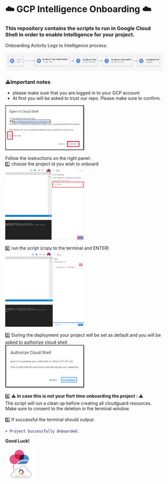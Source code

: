 # :cloud: GCP Intelligence Onboarding :cloud:

### This repository contains the scripts to run in Google Cloud Shell in order to enable Intelligence for your project.

Onboarding Activity Logs to Intelligence process:

![process](img/gcp.png)

### ⚠️Important notes

- please make sure that you are logged in to your GCP account
- At first you will be asked to trust our repo. Please make sure to confirm.<br>
<img src="img/3.png" width=50%>

Follow the instructions on the right panel: <br>
:one: choose the project id you wish to onboard <br>
<img src="img/2.png" width=50%>

:two: run the script (copy to the terminal and ENTER)<br>
<img src="img/1.png" width=50%>
    
:three: During the deployment your project will be set as default and you will be asked to authorize cloud shell.<br>
<img src="img/Untitled.png" width=50%>
    
:four: :warning: <b>In case this is not your fisrt time onboarding the project : </b>:warning: <br>
The script will run a clean up before creating all cloudguard resources.
Make sure to consent to the deletion in the terminal window. <br><br>
:five: If successful the terminal should output:
```diff
+ Project Successfully Onboarded.
```

**Good Luck!** 

<img src="img/google-cloud-platform-solution-hero-floating-image-400x400-1_(1).png" width=20%>
